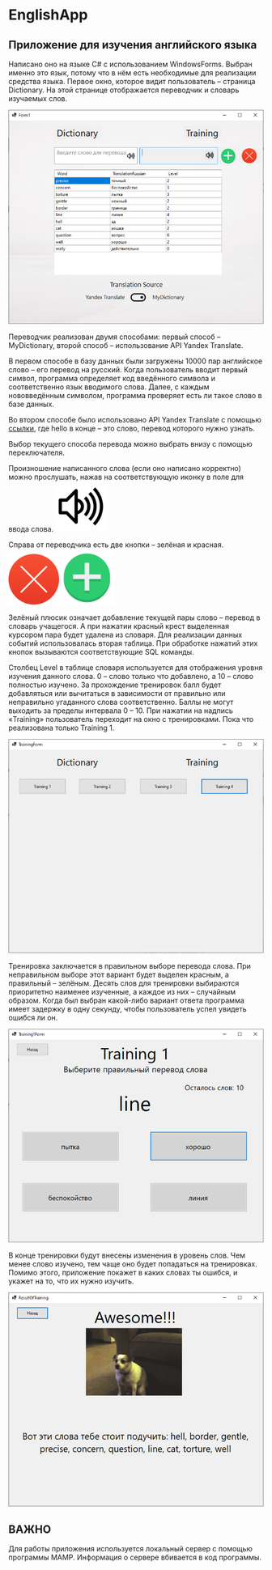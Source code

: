# EnglishApp
## Приложение для изучения английского языка

Написано оно на языке C# с использованием WindowsForms. Выбран именно это язык, потому что в нём есть необходимые для реализации средства языка.
Первое окно, которое видит пользователь – страница Dictionary. На этой странице отображается переводчик и словарь изучаемых слов.

![](Screenshot1.jpg)

Переводчик реализован двумя способами: первый способ – MyDictionary, второй способ – использование API Yandex Translate. 

В первом способе в базу данных  были загружены 10000 пар английское слово – его перевод на русский. Когда пользователь вводит первый символ, программа определяет код введённого символа и соответственно язык вводимого слова. Далее, с каждым нововведённым символом, программа проверяет есть ли такое слово в базе данных.

Во втором способе было использовано API Yandex Translate с помощью [ссылки](https://dictionary.yandex.net/api/v1/dicservice.json/lookup?key=dict.1.1.20221204T122255Z.e65d06242dd3e047.24dc4e761e7449f44e7535b828685da0ed33670c&lang=en-ru&text=Hello), где hello в конце – это слово, перевод которого нужно узнать.

Выбор текущего способа перевода можно выбрать внизу с помощью переключателя. 

Произношение написанного слова (если оно написано корректно) можно прослушать, нажав на соответствующую иконку в поле для ввода слова.
<img src="SpeakerIcon.png" alt="drawing" width="100"/>


Справа от переводчика есть две кнопки – зелёная и красная. 
<img src="MinusLogo.png" alt="drawing" width="100"/><img src="PlusLogo.png" alt="drawing" width="110"/>


Зелёный плюсик означает добавление текущей пары слово – перевод в словарь учащегося. А при нажатии красный крест выделенная курсором пара будет удалена из словаря. Для реализации данных событий использовалась вторая таблица. При обработке нажатий этих кнопок вызываются соответствующие SQL команды.

Столбец Level в таблице словаря используется для отображения уровня изучения данного слова. 0 – слово только что добавлено, а 10 – слово полностью изучено. За прохождение тренировок балл будет добавляться или вычитаться в зависимости от правильно или неправильно угаданного слова соответственно. Баллы не могут выходить за пределы интервала 0 – 10.
При нажатии на надпись «Training» пользователь переходит на окно с тренировками. Пока что реализована только Training 1.

![](Screenshot2.jpg)

Тренировка заключается в правильном выборе перевода слова. При неправильном выборе этот вариант будет выделен красным, а правильный – зелёным. Десять слов для тренировки выбираются приоритетно наименее изученные, а каждое из них – случайным образом. Когда был выбран какой-либо вариант ответа программа имеет задержку в одну секунду, чтобы пользователь успел увидеть ошибся ли он.

![](Screenshot3.jpg)

В конце тренировки будут внесены изменения в уровень слов. Чем менее слово изучено, тем чаще оно будет попадаться на тренировках. Помимо этого, приложение покажет в каких словах ты ошибся, и укажет на то, что их нужно изучить.

![](Screenshot4.jpg)


## ВАЖНО
Для работы приложения используется локальный сервер с помощью программы MAMP. Информация о сервере вбивается в код программы. 
